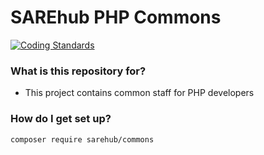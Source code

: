 # SAREhub PHP Commons 
[![Coding Standards](https://img.shields.io/badge/cs-PSR--2--R-yellow.svg)](https://github.com/php-fig-rectified/fig-rectified-standards)

### What is this repository for? ###
* This project contains common staff for PHP developers


### How do I get set up? ###
```
composer require sarehub/commons
```